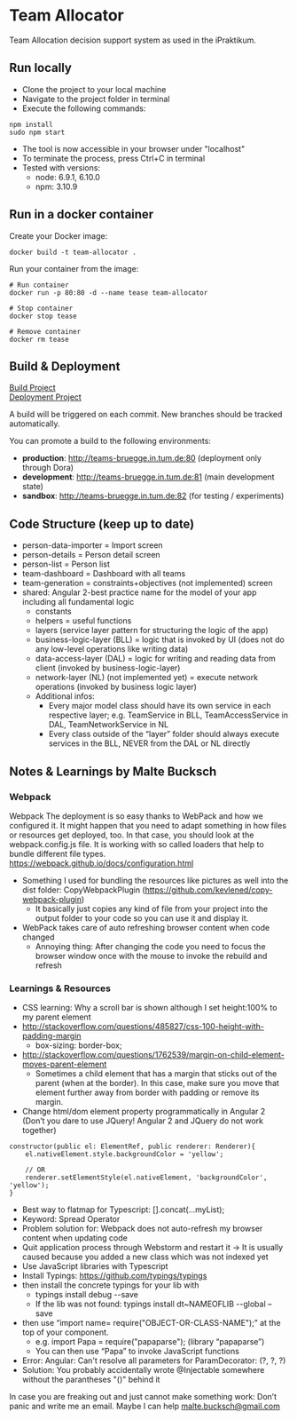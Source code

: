 # Team Allocator
Team Allocation decision support system as used in the iPraktikum.

## Run locally
* Clone the project to your local machine
* Navigate to the project folder in terminal
* Execute the following commands:

```
npm install
sudo npm start
```

* The tool is now accessible in your browser under "localhost"
* To terminate the process, press Ctrl+C in terminal
* Tested with versions:
	* node: 6.9.1, 6.10.0
	* npm: 3.10.9

## Run in a docker container

Create your Docker image:

```
docker build -t team-allocator .
```

Run your container from the image:

```
# Run container
docker run -p 80:80 -d --name tease team-allocator
  
# Stop container
docker stop tease
  
# Remove container
docker rm tease
```

## Build & Deployment

[Build Project](https://bamboobruegge.in.tum.de/browse/ITEAM-ITEAM)  
[Deployment Project](https://bamboobruegge.in.tum.de/deploy/viewDeploymentProjectEnvironments.action?id=147652609)

A build will be triggered on each commit. New branches should be tracked automatically.

You can promote a build to the following environments:

* **production**: http://teams-bruegge.in.tum.de:80 (deployment only through Dora)
* **development**: http://teams-bruegge.in.tum.de:81 (main development state)
* **sandbox**: http://teams-bruegge.in.tum.de:82 (for testing / experiments)

## Code Structure (keep up to date)
* person-data-importer = Import screen* person-details = Person detail screen* person-list = Person list* team-dashboard = Dashboard with all teams* team-generation = constraints+objectives (not implemented) screen* shared: Angular 2-best practice name for the model of your app including all fundamental logic
	* constants	* helpers = useful functions	* layers (service layer pattern for structuring the logic of the app)	* business-logic-layer (BLL) = logic that is invoked by UI (does not do any low-level operations like writing data)	* data-access-layer (DAL) = logic for writing and reading data from client (invoked by business-logic-layer)	* network-layer (NL) (not implemented yet) = execute network operations (invoked by business logic layer)	* Additional infos:		* Every major model class should have its own service in eachrespective layer; e.g. TeamService in BLL, TeamAccessService in DAL,TeamNetworkService in NL		* Every class outside of the “layer” folder should alwaysexecute services in the BLL, NEVER from the DAL or NL directly


## Notes & Learnings by Malte Bucksch
### Webpack
WebpackThe deployment is so easy thanks to WebPack and how we configured it. It might happen that you need to adapt something in how files or resources get deployed, too. In that case, you should look at the webpack.config.js file. It is working with so called loaders that help to bundle different file types.https://webpack.github.io/docs/configuration.html* Something I used for bundling the resources like pictures as well into the dist folder: CopyWebpackPlugin (https://github.com/kevlened/copy-webpack-plugin)	* It basically just copies any kind of file from your project into the output folder to your code so you can use it and display it.* WebPack takes care of auto refreshing browser content when code changed	* Annoying thing: After changing the code you need to focus the browser window oncewith the mouse to invoke the rebuild and refresh

### Learnings & Resources
* CSS learning: Why a scroll bar is shown although I set height:100% to my parent element* http://stackoverflow.com/questions/485827/css-100-height-with-padding-margin	* box-sizing: border-box;* http://stackoverflow.com/questions/1762539/margin-on-child-element-moves-parent-element	* Sometimes a child element that has a margin that sticks out of the parent (when at the border). In this case, make sure you move that element further away from border with padding or remove its margin.* Change html/dom element property programmatically in Angular 2 (Don’t you dare to use JQuery! Angular 2 and JQuery do not work together)

```
constructor(public el: ElementRef, public renderer: Renderer){	el.nativeElement.style.backgroundColor = 'yellow';	// OR	renderer.setElementStyle(el.nativeElement, 'backgroundColor', 'yellow'); }
```
* Best way to flatmap for Typescript: [].concat(...myList);* Keyword: Spread Operator* Problem solution for: Webpack does not auto-refresh my browser content when updating code* Quit application process through Webstorm and restart it -> It is usually caused because you added a new class which was not indexed yet* Use JavaScript libraries with Typescript* Install Typings: https://github.com/typings/typings* then install the concrete typings for your lib with	* typings install debug --save	* If the lib was not found: typings install dt~NAMEOFLIB --global –save * then use “import name= require("OBJECT-OR-CLASS-NAME");” at the top of your component.	* e.g. import Papa = require("papaparse"); (library “papaparse”)	* You can then use “Papa” to invoke JavaScript functions* Error: Angular: Can't resolve all parameters for ParamDecorator: (?, ?, ?)* Solution: You probably accidentally wrote @Injectable somewhere without the parantheses "()" behind itIn case you are freaking out and just cannot make something work: Don’t panic and write me an email. Maybe I can help malte.bucksch@gmail.com
